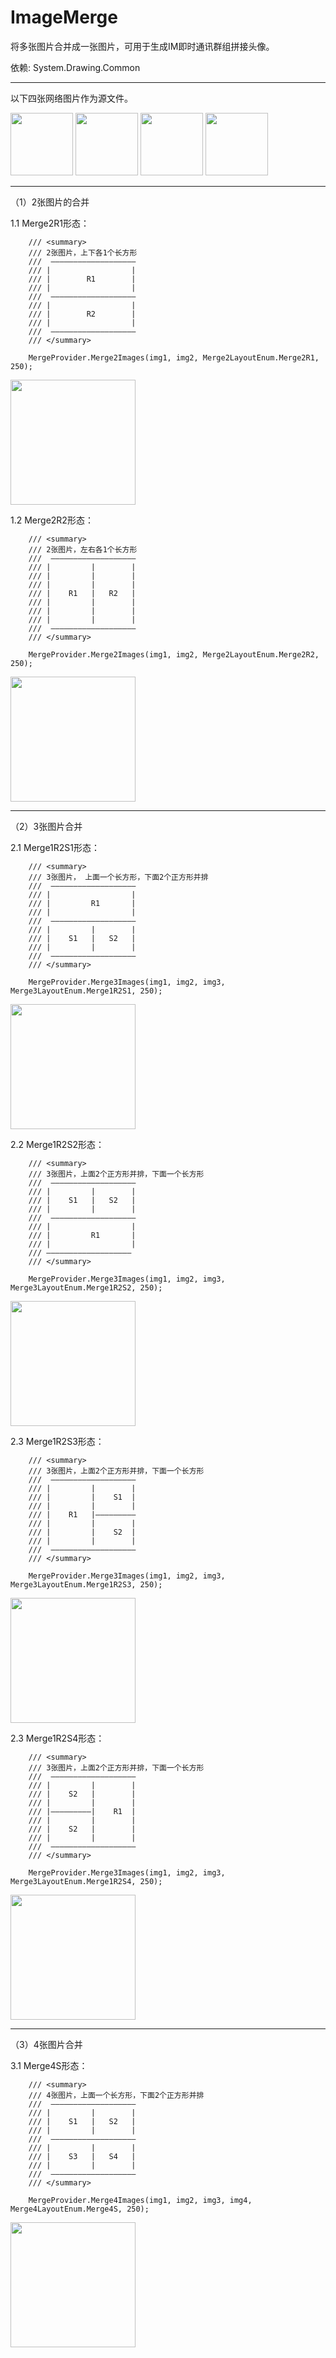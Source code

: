 # ImageMerge
将多张图片合并成一张图片，可用于生成IM即时通讯群组拼接头像。

依赖: System.Drawing.Common

-----------------------------------------------------------------------

以下四张网络图片作为源文件。

<img src="https://avatars2.githubusercontent.com/u/5965882?s=460&v=4" width = "100" height = "100" left />
<img src="https://avatars2.githubusercontent.com/u/2503423?s=460&v=4" width = "100" height = "100"  left/>
<img src="https://avatars2.githubusercontent.com/u/499550?s=460&v=4" width = "100" height = "100"  left/>
<img src="https://avatars2.githubusercontent.com/u/233907?s=400&v=4" width = "100" height = "100"  left/>

------------------------------------------------------------------------

（1）2张图片的合并

1.1 Merge2R1形态：

        /// <summary>
        /// 2张图片，上下各1个长方形
        ///  ———————————————————
        /// |                  |
        /// |        R1        |
        /// |                  |
        ///  ———————————————————
        /// |                  |
        /// |        R2        |
        /// |                  |
        ///  ———————————————————
        /// </summary>
        
        MergeProvider.Merge2Images(img1, img2, Merge2LayoutEnum.Merge2R1, 250);
 
<img src="https://github.com/night-king/ImageMerge/blob/master/src/ImageMerge.ConsoleTest/%E6%B5%8B%E8%AF%95%E7%BB%93%E6%9E%9C/%E7%BD%91%E7%BB%9C%E5%9B%BE%E7%89%87-Merge2R1.png?raw=true" width = "200" height = "200" />
 
1.2 Merge2R2形态：

        /// <summary>
        /// 2张图片，左右各1个长方形
        ///  ———————————————————
        /// |         |        |
        /// |         |        |
        /// |         |        |
        /// |    R1   |   R2   |
        /// |         |        |
        /// |         |        |
        /// |         |        |
        ///  ———————————————————
        /// </summary>
        
        MergeProvider.Merge2Images(img1, img2, Merge2LayoutEnum.Merge2R2, 250);
  
 <img src="https://github.com/night-king/ImageMerge/blob/master/src/ImageMerge.ConsoleTest/%E6%B5%8B%E8%AF%95%E7%BB%93%E6%9E%9C/%E7%BD%91%E7%BB%9C%E5%9B%BE%E7%89%87-Merge2R2.png?raw=true" width = "200" height = "200" />

 -------------------------------------------------------------------------------
（2）3张图片合并
 
2.1 Merge1R2S1形态：
 
        /// <summary>
        /// 3张图片， 上面一个长方形，下面2个正方形并排
        ///  ———————————————————
        /// |                  |
        /// |         R1       |
        /// |                  |
        ///  ———————————————————
        /// |         |        |
        /// |    S1   |   S2   |
        /// |         |        |
        ///  ———————————————————
        /// </summary>
        
        MergeProvider.Merge3Images(img1, img2, img3, Merge3LayoutEnum.Merge1R2S1, 250);
        
 <img src="https://github.com/night-king/ImageMerge/blob/master/src/ImageMerge.ConsoleTest/%E6%B5%8B%E8%AF%95%E7%BB%93%E6%9E%9C/%E7%BD%91%E7%BB%9C%E5%9B%BE%E7%89%87-Merge1R2S1.png?raw=true" width = "200" height = "200" />
 
 
2.2 Merge1R2S2形态：
 
        /// <summary>
        /// 3张图片，上面2个正方形并排，下面一个长方形
        ///  ———————————————————
        /// |         |        |
        /// |    S1   |   S2   |
        /// |         |        |
        ///  ———————————————————
        /// |                  |
        /// |         R1       |
        /// |                  |
        /// ———————————————————
        /// </summary>
        
        MergeProvider.Merge3Images(img1, img2, img3, Merge3LayoutEnum.Merge1R2S2, 250);
        
 <img src="https://github.com/night-king/ImageMerge/blob/master/src/ImageMerge.ConsoleTest/%E6%B5%8B%E8%AF%95%E7%BB%93%E6%9E%9C/%E7%BD%91%E7%BB%9C%E5%9B%BE%E7%89%87-Merge1R2S2.png?raw=true" width = "200" height = "200" />
 

 
2.3 Merge1R2S3形态：

        /// <summary>
        /// 3张图片，上面2个正方形并排，下面一个长方形
        ///  ———————————————————
        /// |         |        |
        /// |         |    S1  |
        /// |         |        |
        /// |    R1   |—————————
        /// |         |        |
        /// |         |    S2  |
        /// |         |        |
        ///  ———————————————————
        /// </summary>
 
        MergeProvider.Merge3Images(img1, img2, img3, Merge3LayoutEnum.Merge1R2S3, 250);
        
 <img src="https://github.com/night-king/ImageMerge/blob/master/src/ImageMerge.ConsoleTest/%E6%B5%8B%E8%AF%95%E7%BB%93%E6%9E%9C/%E7%BD%91%E7%BB%9C%E5%9B%BE%E7%89%87-Merge1R2S3.png?raw=true" width = "200" height = "200" />
  
 
 2.3 Merge1R2S4形态：
 
        /// <summary>
        /// 3张图片，上面2个正方形并排，下面一个长方形
        ///  ———————————————————
        /// |         |        |
        /// |    S2   |        |
        /// |         |        |
        /// |—————————|    R1  |
        /// |         |        |
        /// |    S2   |        |
        /// |         |        |
        ///  ———————————————————
        /// </summary>
        
        MergeProvider.Merge3Images(img1, img2, img3, Merge3LayoutEnum.Merge1R2S4, 250);
        
 <img src="https://github.com/night-king/ImageMerge/blob/master/src/ImageMerge.ConsoleTest/%E6%B5%8B%E8%AF%95%E7%BB%93%E6%9E%9C/%E7%BD%91%E7%BB%9C%E5%9B%BE%E7%89%87-Merge1R2S4.png?raw=true" width = "200" height = "200" />
 
-------------------------------------------------------------------------------
（3）4张图片合并

 3.1 Merge4S形态：
 
        /// <summary>
        /// 4张图片，上面一个长方形，下面2个正方形并排
        ///  ———————————————————
        /// |         |        |
        /// |    S1   |   S2   |
        /// |         |        |
        ///  ———————————————————
        /// |         |        |
        /// |    S3   |   S4   |
        /// |         |        |
        ///  ———————————————————
        /// </summary>
        
        MergeProvider.Merge4Images(img1, img2, img3, img4, Merge4LayoutEnum.Merge4S, 250);
        
 <img src="https://github.com/night-king/ImageMerge/blob/master/src/ImageMerge.ConsoleTest/%E6%B5%8B%E8%AF%95%E7%BB%93%E6%9E%9C/%E7%BD%91%E7%BB%9C%E5%9B%BE%E7%89%87-Merge4S.png?raw=true" width = "200" height = "200" />

 
 

